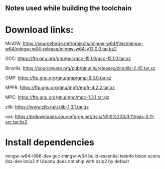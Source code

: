 ## Notes used while building the toolchain

# Download links:

MinGW: https://sourceforge.net/projects/mingw-w64/files/mingw-w64/mingw-w64-release/mingw-w64-v13.0.0.tar.bz2

GCC: https://ftp.gnu.org/gnu/gcc/gcc-15.1.0/gcc-15.1.0.tar.xz

Binutils: https://sourceware.org/pub/binutils/releases/binutils-2.45.tar.xz

GMP: https://ftp.gnu.org/gnu/gmp/gmp-6.3.0.tar.xz

MPFR: https://ftp.gnu.org/gnu/mpfr/mpfr-4.2.2.tar.xz

MPC: https://ftp.gnu.org/gnu/mpc/mpc-1.3.1.tar.gz

zlib: https://www.zlib.net/zlib-1.3.1.tar.gz

nss: https://prdownloads.sourceforge.net/nsis/NSIS%203/3.11/nsis-3.11-src.tar.bz2

# Install dependencies
mingw-w64-i686-dev gcc-mingw-w64 build-essential texinfo bison scons libz-dev bzip2 # Ubuntu does not ship with bzip2 by default
